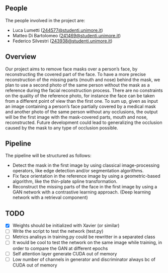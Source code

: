 ## People
The people involved in the project are:
- Luca Lumetti (244577@studenti.unimore.it)
- Matteo Di Bartolomeo (241469@studenti.unimore.it)
- Federico Silvestri (243938@studenti.unimore.it)

## Overview

Our project aims to remove face masks over a person’s face, by reconstructing
the covered part of the face. To have a more precise reconstruction of the missing
parts (mouth and nose) behind the mask, we plan to use a second photo of the
same person without the mask as a reference during the facial reconstruction
process. There are no constraints on the quality of the reference photo, for
instance the face can be taken from a different point of view than the first one.
To sum up, given as input an image containing a person’s face partially covered
by a medical mask and another photo of the same person without any occlusions,
the output will be the first image with the mask-covered parts, mouth and nose,
reconstructed.
Future development could lead to generalizing the occlusion caused by the mask
to any type of occlusion possible.

## Pipeline
The pipeline will be structured as follows:
- Detect the mask in the first image by using classical image-processing operators, like edge detection and/or segmentation algorithms.
- Fix face orientation in the reference image by using a geometric-based algorithm, like the thin-plate spline transformation.
- Reconstruct the missing parts of the face in the first image by using a GAN network with a contrastive learning approach. (Deep learning network with a retrieval component)

## TODO
- [x] Weights should be initialized with Xavier (or similar)
- [ ] Write the script to test the network (test.py)
- [ ] Metrics analisys in training.py could be rewritter in a separated class
- [ ] It would be cool to test the network on the same image while training, in
  order to compare the GAN at different epochs
- [ ] Self attention layer generate CUDA out of memory
- [ ] Low number of channels in generator and discriminator always bc of CUDA out of
  memory

